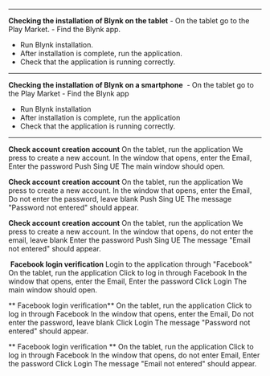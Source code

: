  ----------------
 **Checking the installation of Blynk on the tablet**
  - On the tablet go to the Play Market.
  - Find the Blynk app.
  - Run Blynk installation.
  - After installation is complete, run the application.
  - Check that the application is running correctly.
--------------------
**Checking the installation of Blynk on a smartphone**
 - On the tablet go to the Play Market
- Find the Blynk app
  - Run Blynk installation
 - After installation is complete, run the application
- Check that the application is running correctly.
----------------
**Check account creation account**
On the tablet, run the application
We press to create a new account.
In the window that opens, enter the Email,
Enter the password
Push Sing UE
The main window should open.


**Check account creation account**
On the tablet, run the application
We press to create a new account.
In the window that opens, enter the Email,
Do not enter the password, leave blank
Push Sing UE
The message "Password not entered" should appear.


**Check account creation account**
On the tablet, run the application
We press to create a new account.
In the window that opens, do not enter the email, leave blank
Enter the password
Push Sing UE
The message "Email not entered" should appear.

 **Facebook login verification**
Login to the application through "Facebook"
On the tablet, run the application
Click to log in through Facebook
In the window that opens, enter the Email,
Enter the password
Click Login
The main window should open.

** Facebook login verification**
On the tablet, run the application
Click to log in through Facebook
In the window that opens, enter the Email,
Do not enter the password, leave blank
Click Login
The message "Password not entered" should appear.

** Facebook login verification **
On the tablet, run the application
Click to log in through Facebook
In the window that opens, do not enter Email,
Enter the password
Click Login
The message "Email not entered" should appear.
